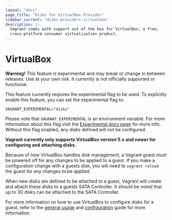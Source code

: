 ```yaml
---
layout: "docs"
page_title: "Disks for VirtualBox Provider"
sidebar_current: "disks-providers-virtualbox"
description: |-
  Vagrant comes with support out of the box for VirtualBox, a free,
  cross-platform consumer virtualization product.
---
```


# VirtualBox

<div class="alert alert-warning">
  <strong>Warning!</strong> This feature is experimental and may break or
  change in between releases. Use at your own risk. It currently is not officially
  supported or functional.

  This feature currently reqiures the experimental flag to be used. To explicitly enable this feature, you can set the experimental flag to:

  ```
  VAGRANT_EXPERIMENTAL="disks"
  ```

  Please note that `VAGRANT_EXPERIMENTAL` is an environment variable. For more
  information about this flag visit the [Experimental docs page](/docs/experimental/)
  for more info. Without this flag enabled, any disks defined will not be configured.
</div>

**Vagrant currently only supports VirtualBox version 5.x and newer for configuring and
attaching disks.**

Because of how VirtualBox handles disk management, a Vagrant guest _must_ be powered
off for any changes to be applied to a guest. If you make a configuration change
with a guests disk, you will need to `vagrant reload` the guest for any changes
to be applied.

When new disks are defined to be attached to a guest, Vagrant will create and attach
these disks to a guests SATA Controller. It should be noted that up to 30 disks
can be attached to the SATA Controller.

For more information on how to use VirtualBox to configure disks for a guest, refer
to the [general usage](/docs/disks/usage.html) and [configuration](/docs/disks/configuration.html)
guide for more information.
